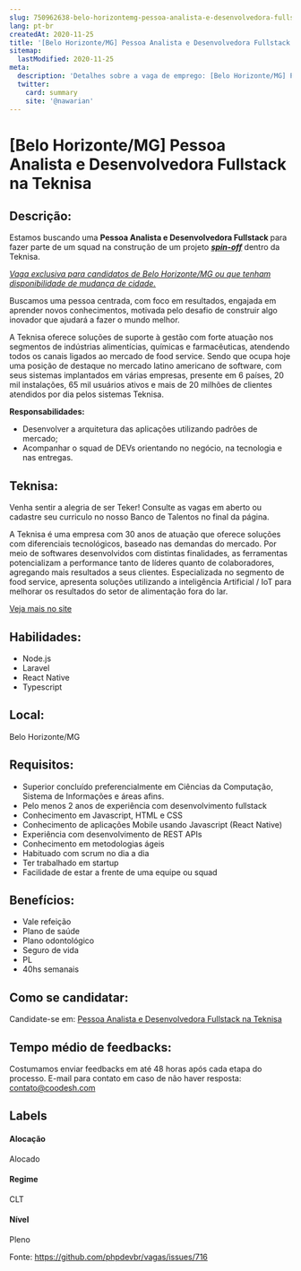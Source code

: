 ```yaml
---
slug: 750962638-belo-horizontemg-pessoa-analista-e-desenvolvedora-fullstack-na-teknisa
lang: pt-br
createdAt: 2020-11-25
title: '[Belo Horizonte/MG] Pessoa Analista e Desenvolvedora Fullstack na Teknisa - Vaga de Emprego'
sitemap:
  lastModified: 2020-11-25
meta:
  description: 'Detalhes sobre a vaga de emprego: [Belo Horizonte/MG] Pessoa Analista e Desenvolvedora Fullstack na Teknisa'
  twitter:
    card: summary
    site: '@nawarian'
---
```


# [Belo Horizonte/MG] Pessoa Analista e Desenvolvedora Fullstack na Teknisa

## Descrição: 
 <p>Estamos buscando uma <strong>Pessoa Analista e Desenvolvedora Fullstack </strong>para fazer parte de um squad na construção de um projeto <a href="https://endeavor.org.br/estrategia-e-gestao/spin-off/" target="_self"><strong><em>spin-off</em></strong></a> dentro   da Teknisa.&nbsp;</p>
<p><em><ins>Vaga exclusiva para candidatos de Belo Horizonte/MG ou que tenham disponibilidade de mudança de cidade.</ins></em></p>
<p>Buscamos uma pessoa centrada, com foco em resultados, engajada em aprender novos conhecimentos, motivada pelo desafio de construir algo inovador que ajudará a fazer o mundo melhor.</p>
<p>A Teknisa oferece soluções de suporte à gestão com forte atuação nos segmentos de indústrias alimentícias, químicas e farmacêuticas, atendendo todos os canais ligados ao mercado de food service. Sendo que ocupa hoje uma posição de destaque no mercado latino americano de software, com seus sistemas implantados em várias empresas, presente em 6 países, 20 mil instalações, 65 mil usuários ativos e mais de 20 milhões de clientes atendidos por dia pelos sistemas Teknisa.&nbsp;</p>
<p><strong>Responsabilidades:</strong></p>
<ul>
<li>Desenvolver a arquitetura das aplicações utilizando padrões de mercado;</li>
<li>Acompanhar o squad de DEVs orientando no negócio, na tecnologia e nas entregas.</li>
</ul>

## Teknisa: 
 <p>Venha sentir a alegria de ser Teker! Consulte as vagas em aberto ou cadastre seu curriculo no nosso Banco de Talentos no final da página.</p>

<p>A Teknisa é uma empresa com 30 anos de atuação que oferece soluções com diferenciais tecnológicos, baseado nas demandas do mercado. Por meio de softwares desenvolvidos com distintas finalidades, as ferramentas potencializam a performance tanto de líderes quanto de colaboradores, agregando mais resultados a seus clientes. Especializada no segmento de food service, apresenta soluções utilizando a inteligência Artificial / IoT para melhorar os resultados do setor de alimentação fora do lar.</p><a href='https://coodesh.com/empresas/teknisa'>Veja mais no site</a>

 ## Habilidades: 
 - Node.js 
- Laravel 
- React Native 
- Typescript

## Local: 
 Belo Horizonte/MG

## Requisitos: 
 - Superior concluído preferencialmente em Ciências da Computação, Sistema de Informações e áreas afins. 
- Pelo menos 2 anos de experiência com desenvolvimento fullstack 
- Conhecimento em Javascript, HTML e CSS 
- Conhecimento de aplicações Mobile usando Javascript (React Native) 
- Experiência com desenvolvimento de REST APIs 
- Conhecimento em metodologias ágeis 
- Habituado com scrum no dia a dia 
- Ter trabalhado em startup 
- Facilidade de estar a frente de uma equipe ou squad

## Benefícios: 
 - Vale refeição 
- Plano de saúde 
- Plano odontológico 
- Seguro de vida 
- PL 
- 40hs semanais

## Como se candidatar:
Candidate-se em: [Pessoa Analista e Desenvolvedora Fullstack na Teknisa](https://coodesh.com/vagas/pessoa-analista-e-desenvolvedora-fullstack-20201125?origin=github&modal=open)

## Tempo médio de feedbacks:
 Costumamos enviar feedbacks em até 48 horas após cada etapa do processo. E-mail para contato em caso de não haver resposta: [contato@coodesh.com](mailto:contato@coodesh.com)

## Labels
#### Alocação
Alocado

#### Regime
CLT

#### Nível
Pleno

Fonte: https://github.com/phpdevbr/vagas/issues/716